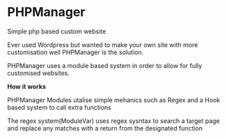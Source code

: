 # PHPManager
Simple php based custom website


Ever used Wordpress but wanted to make your own site with more customisation well PHPManager is the solution.

PHPManager uses a module based system in order to allow for fully customised websites.




 **How it works**
 
 PHPManager Modules utalise simple mehanics such as Regex and a Hook based system to call extra functions
 
 The regex system(ModuleVar) uses regex sysntax to search a target page and replace any matches with a return from the designated function
 
 
 
 
